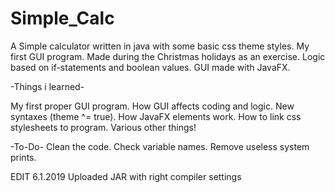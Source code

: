 # Simple_Calc

A Simple calculator written in java with some basic css theme styles.
My first GUI program. Made during the Christmas holidays as an exercise. 
Logic based on if-statements and boolean values. GUI made with JavaFX.

-Things i learned-

My first proper GUI program.
How GUI affects coding and logic.
New syntaxes (theme ^= true).
How JavaFX elements work.
How to link css stylesheets to program.
Various other things!

-To-Do-
Clean the code.
Check variable names.
Remove useless system prints.

EDIT 6.1.2019
Uploaded JAR with right compiler settings
